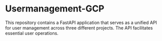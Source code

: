 # Usermanagement-GCP
This repository contains a FastAPI application that serves as a unified API for user management across three different projects. The API facilitates essential user operations.
